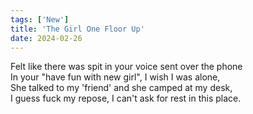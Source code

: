 ```yaml
---
tags: ['New']
title: 'The Girl One Floor Up'
date: 2024-02-26
---
```


Felt like there was spit in your voice sent over the phone  
In your "have fun with new girl", I wish I was alone,  
She talked to my 'friend' and she camped at my desk,  
I guess fuck my repose, I can't ask for rest in this place.  
